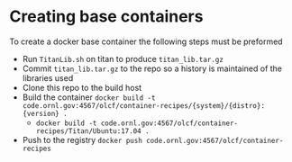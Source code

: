 # Creating base containers

To create a docker base container the following steps must be preformed

- Run `TitanLib.sh` on titan to produce `titan_lib.tar.gz`
- Commit `titan_lib.tar.gz` to the repo so a history is maintained of the libraries used
- Clone this repo to the build host
- Build the container `docker build -t code.ornl.gov:4567/olcf/container-recipes/{system}/{distro}:{version} .`
  - `docker build -t code.ornl.gov:4567/olcf/container-recipes/Titan/Ubuntu:17.04 .`
- Push to the registry `docker push code.ornl.gov:4567/olcf/container-recipes`